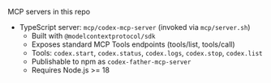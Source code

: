 MCP servers in this repo

- TypeScript server: `mcp/codex-mcp-server` (invoked via `mcp/server.sh`)
  - Built with `@modelcontextprotocol/sdk`
  - Exposes standard MCP Tools endpoints (tools/list, tools/call)
  - Tools: `codex.start`, `codex.status`, `codex.logs`, `codex.stop`, `codex.list`
  - Publishable to npm as `codex-father-mcp-server`
  - Requires Node.js >= 18
